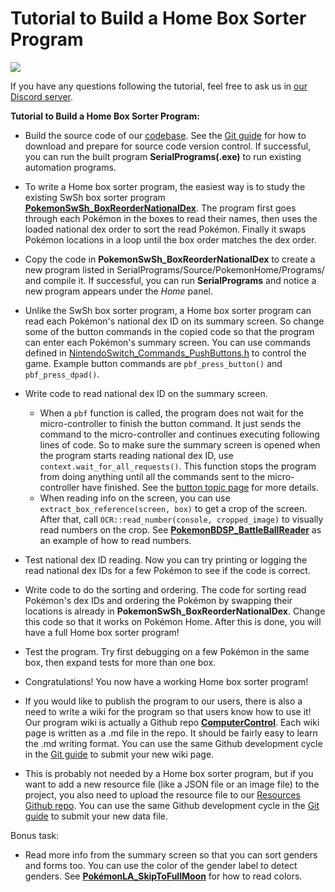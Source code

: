 # Tutorial to Build a Home Box Sorter Program

[<img src="https://canary.discordapp.com/api/guilds/695809740428673034/widget.png?style=banner2">](https://discord.gg/cQ4gWxN)

If you have any questions following the tutorial, feel free to ask us in [our Discord server](https://discord.gg/cQ4gWxN).

**Tutorial to Build a Home Box Sorter Program:**

- Build the source code of our [codebase](https://github.com/PokemonAutomation/Arduino-Source/tree/main/SerialPrograms). See the [Git guide](Git.md) for how to download and prepare for source code version control. If successful, you can run the built program **SerialPrograms(.exe)** to run existing automation programs.

- To write a Home box sorter program, the easiest way is to study the existing SwSh box sorter program
[**PokemonSwSh_BoxReorderNationalDex**](https://github.com/PokemonAutomation/Arduino-Source/blob/main/SerialPrograms/Source/PokemonSwSh/Programs/General/PokemonSwSh_BoxReorderNationalDex.h).
The program first goes through each Pokémon in the boxes to read their names, then uses the loaded national dex order to sort the read Pokémon. Finally it swaps Pokémon locations in a loop until the box order matches the dex order.

- Copy the code in **PokemonSwSh_BoxReorderNationalDex** to create a new program listed in SerialPrograms/Source/PokemonHome/Programs/ and compile it. If successful, you can run **SerialPrograms** and notice a new program appears under the *Home* panel.

- Unlike the SwSh box sorter program, a Home box sorter program can read each Pokémon's national dex ID on its summary screen. So change some of the button commands in the copied code so that the program can enter each Pokémon's summary screen. You can use commands defined in [NintendoSwitch_Commands_PushButtons.h](https://github.com/PokemonAutomation/Arduino-Source/blob/main/SerialPrograms/Source/NintendoSwitch/Commands/NintendoSwitch_Commands_PushButtons.h) to control the game. Example button commands are `pbf_press_button()` and `pbf_press_dpad()`.

- Write code to read national dex ID on the summary screen.
	- When a `pbf` function is called, the program does not wait for the micro-controller to finish the button command. It just sends the command to the micro-controller and continues executing following lines of code. So to make sure the summary screen is opened when the program starts reading national dex ID, use `context.wait_for_all_requests()`. This function stops the program from doing anything until all the commands sent to the micro-controller have finished. See the [button topic page](Button.md) for more details.
	- When reading info on the screen, you can use `extract_box_reference(screen, box)` to get a crop of the screen. After that, call `OCR::read_number(console, cropped_image)` to visually read numbers on the crop. See [**PokemonBDSP_BattleBallReader**](https://github.com/PokemonAutomation/Arduino-Source/blob/main/SerialPrograms/Source/PokemonBDSP/Inference/Battles/PokemonBDSP_BattleBallReader.cpp) as an example of how to read numbers.

- Test national dex ID reading. Now you can try printing or logging the read national dex IDs for a few Pokémon to see if the code is correct.

- Write code to do the sorting and ordering. The code for sorting read Pokémon's dex IDs and ordering the Pokémon by swapping their locations is already in **PokemonSwSh_BoxReorderNationalDex**. Change this code so that it works on Pokémon Home. After this is done, you will have a full Home box sorter program!

- Test the program. Try first debugging on a few Pokémon in the same box, then expand tests for more than one box.

- Congratulations! You now have a working Home box sorter program!

- If you would like to publish the program to our users, there is also a need to write a wiki for the program so that users know how to use it! Our program wiki is actually a Github repo [**ComputerControl**](https://github.com/PokemonAutomation/ComputerControl). Each wiki page is written as a .md file in the repo. It should be fairly easy to learn the .md writing format. You can use the same Github development cycle in the [Git guide](Git.md) to submit your new wiki page.

- This is probably not needed by a Home box sorter program, but if you want to add a new resource file (like a JSON file or an image file) to the project, you also need to upload the resource file to our [Resources Github repo](https://github.com/PokemonAutomation/Packages/tree/master/SerialPrograms/Resources). You can use the same Github development cycle in the [Git guide](Git.md) to submit your new data file.

Bonus task:

- Read more info from the summary screen so that you can sort genders and forms too. You can use the color of the gender label to detect genders. See [**PokémonLA_SkipToFullMoon**](https://github.com/PokemonAutomation/Arduino-Source/blob/main/SerialPrograms/Source/PokemonLA/Programs/General/PokemonLA_SkipToFullMoon.cpp) for how to read colors. 
